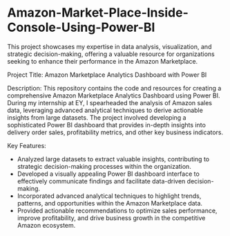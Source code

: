 # Amazon-Market-Place-Inside-Console-Using-Power-BI
This project showcases my expertise in data analysis, visualization, and strategic decision-making, offering a valuable resource for organizations seeking to enhance their performance in the Amazon Marketplace.


Project Title: Amazon Marketplace Analytics Dashboard with Power BI

Description:
This repository contains the code and resources for creating a comprehensive Amazon Marketplace Analytics Dashboard using Power BI. During my internship at EY, I spearheaded the analysis of Amazon sales data, leveraging advanced analytical techniques to derive actionable insights from large datasets. The project involved developing a sophisticated Power BI dashboard that provides in-depth insights into delivery order sales, profitability metrics, and other key business indicators.

Key Features:
- Analyzed large datasets to extract valuable insights, contributing to strategic decision-making processes within the organization.
- Developed a visually appealing Power BI dashboard interface to effectively communicate findings and facilitate data-driven decision-making.
- Incorporated advanced analytical techniques to highlight trends, patterns, and opportunities within the Amazon Marketplace data.
- Provided actionable recommendations to optimize sales performance, improve profitability, and drive business growth in the competitive Amazon ecosystem.
